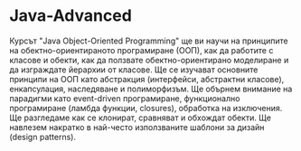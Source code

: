 # Java-Advanced
Курсът "Java Object-Oriented Programming" ще ви научи на принципите на обектно-ориентираното програмиране (ООП), как да работите с класове и обекти, как да ползвате обектно-ориентирано моделиране и да изграждате йерархии от класове. Ще се изучават основните принципи на ООП като абстракция (интерфейси, абстрактни класове), енкапсулация, наследяване и полиморфизъм. Ще обърнем внимание на парадигми като event-driven програмиране, функционално програмиране (ламбда функции, closures), обработка на изключения. Ще разгледаме как се клонират, сравняват и обхождат обекти. Ще навлезем накратко в най-често използваните шаблони за дизайн (design patterns).
